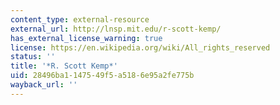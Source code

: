 ```yaml
---
content_type: external-resource
external_url: http://lnsp.mit.edu/r-scott-kemp/
has_external_license_warning: true
license: https://en.wikipedia.org/wiki/All_rights_reserved
status: ''
title: '*R. Scott Kemp*'
uid: 28496ba1-1475-49f5-a518-6e95a2fe775b
wayback_url: ''
---
```

